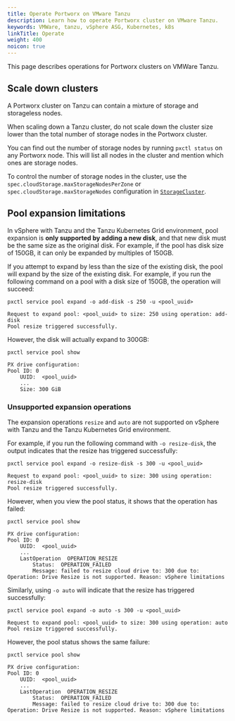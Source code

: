 ```yaml
---
title: Operate Portworx on VMware Tanzu
description: Learn how to operate Portworx cluster on VMware Tanzu.
keywords: VMWare, tanzu, vSphere ASG, Kubernetes, k8s
linkTitle: Operate
weight: 400
noicon: true
---
```


This page describes operations for Portworx clusters on VMWare Tanzu.

## Scale down clusters

A Portworx cluster on Tanzu can contain a mixture of storage and storageless nodes.

When scaling down a Tanzu cluster, do not scale down the cluster size lower than the total number of storage nodes in the Portworx cluster.

You can find out the number of storage nodes by running `pxctl status` on any Portworx node. This will list all nodes in the cluster and mention which ones are storage nodes.

To control the number of storage nodes in the cluster, use the `spec.cloudStorage.maxStorageNodesPerZone` or `spec.cloudStorage.maxStorageNodes` configuration in [`StorageCluster`](/reference/crd/storage-cluster/).

## Pool expansion limitations

In vSphere with Tanzu and the Tanzu Kubernetes Grid environment, pool expansion is **only supported by adding a new disk**, and that new disk must be the same size as the original disk. For example, if the pool has disk size of 150GB, it can only be expanded by multiples of 150GB.

If you attempt to expand by less than the size of the existing disk, the pool will expand by the size of the existing disk. For example, if you run the following command on a pool with a disk size of 150GB, the operation will succeed:

```text
pxctl service pool expand -o add-disk -s 250 -u <pool_uuid>
```
```output
Request to expand pool: <pool_uuid> to size: 250 using operation: add-disk
Pool resize triggered successfully.
```

However, the disk will actually expand to 300GB:

```text
pxctl service pool show
```
```output
PX drive configuration:
Pool ID: 0 
    UUID:  <pool_uuid> 
    ... 
    Size: 300 GiB
```

### Unsupported expansion operations

The expansion operations `resize` and `auto` are not supported on vSphere with Tanzu and the Tanzu Kubernetes Grid environment.

For example, if you run the following command with `-o resize-disk`, the output indicates that the resize has triggered successfully:

```text
pxctl service pool expand -o resize-disk -s 300 -u <pool_uuid>
```
```output
Request to expand pool: <pool_uuid> to size: 300 using operation: resize-disk
Pool resize triggered successfully.
```

However, when you view the pool status, it shows that the operation has failed:

```text
pxctl service pool show
```
```output
PX drive configuration:
Pool ID: 0 
    UUID:  <pool_uuid> 
    ...
    LastOperation  OPERATION_RESIZE 
        Status:  OPERATION_FAILED 
        Message: failed to resize cloud drive to: 300 due to: Operation: Drive Resize is not supported. Reason: vSphere limitations
```

Similarly, using `-o auto` will indicate that the resize has triggered successfully:

```text
pxctl service pool expand -o auto -s 300 -u <pool_uuid>
```
```output
Request to expand pool: <pool_uuid> to size: 300 using operation: auto
Pool resize triggered successfully.
```

However, the pool status shows the same failure:

```text
pxctl service pool show
```
```output
PX drive configuration:
Pool ID: 0 
    UUID:  <pool_uuid> 
    ...
    LastOperation  OPERATION_RESIZE 
        Status:  OPERATION_FAILED 
        Message: failed to resize cloud drive to: 300 due to: Operation: Drive Resize is not supported. Reason: vSphere limitations
```